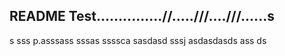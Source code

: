 ## README Test...............//.....///....///......s
s
sss
p.asssass
sssas
ssssca
sasdasd
sssj
asdasdasds
ass
ds
